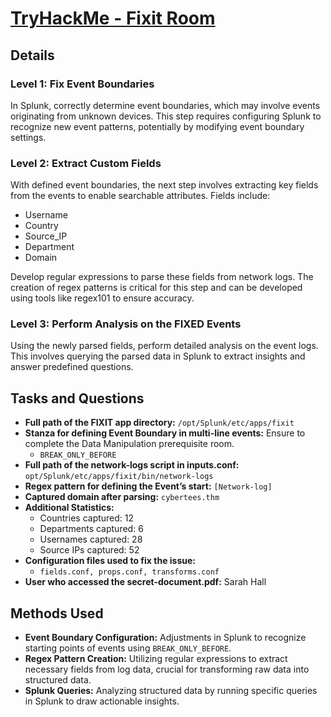 
# [TryHackMe - Fixit Room](https://tryhackme.com/r/room/fixit)

## Details

### Level 1: Fix Event Boundaries
In Splunk, correctly determine event boundaries, which may involve events originating from unknown devices. This step requires configuring Splunk to recognize new event patterns, potentially by modifying event boundary settings.

### Level 2: Extract Custom Fields
With defined event boundaries, the next step involves extracting key fields from the events to enable searchable attributes. Fields include:
- Username
- Country
- Source_IP
- Department
- Domain

Develop regular expressions to parse these fields from network logs. The creation of regex patterns is critical for this step and can be developed using tools like regex101 to ensure accuracy.

### Level 3: Perform Analysis on the FIXED Events
Using the newly parsed fields, perform detailed analysis on the event logs. This involves querying the parsed data in Splunk to extract insights and answer predefined questions.

## Tasks and Questions

- **Full path of the FIXIT app directory:** `/opt/Splunk/etc/apps/fixit`
- **Stanza for defining Event Boundary in multi-line events:** Ensure to complete the Data Manipulation prerequisite room.
  - `BREAK_ONLY_BEFORE`
- **Full path of the network-logs script in inputs.conf:** `opt/Splunk/etc/apps/fixit/bin/network-logs`
- **Regex pattern for defining the Event’s start:** `[Network-log]`
- **Captured domain after parsing:** `cybertees.thm`
- **Additional Statistics:**
  - Countries captured: 12
  - Departments captured: 6
  - Usernames captured: 28
  - Source IPs captured: 52
- **Configuration files used to fix the issue:**
  - `fields.conf, props.conf, transforms.conf`
- **User who accessed the secret-document.pdf:** Sarah Hall

## Methods Used

- **Event Boundary Configuration:** Adjustments in Splunk to recognize starting points of events using `BREAK_ONLY_BEFORE`.
- **Regex Pattern Creation:** Utilizing regular expressions to extract necessary fields from log data, crucial for transforming raw data into structured data.
- **Splunk Queries:** Analyzing structured data by running specific queries in Splunk to draw actionable insights.

